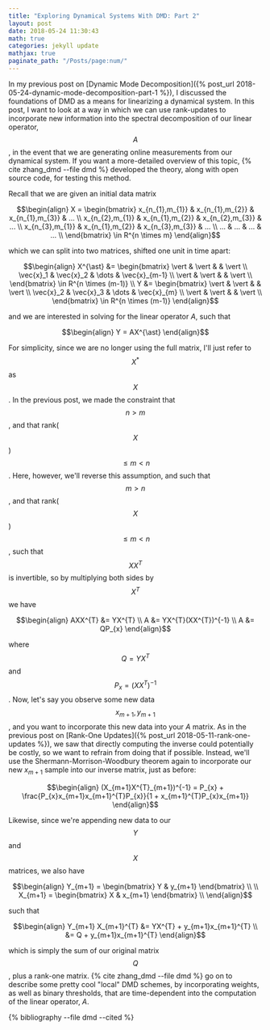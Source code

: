 ```yaml
---
title: "Exploring Dynamical Systems With DMD: Part 2"
layout: post
date: 2018-05-24 11:30:43
math: true
categories: jekyll update
mathjax: true
paginate_path: "/Posts/page:num/"
---
```


In my previous post on [Dynamic Mode Decomposition]({% post_url 2018-05-24-dynamic-mode-decomposition-part-1 %}), I discussed the foundations of DMD as a means for linearizing a dynamical system.  In this post, I want to look at a way in which we can use rank-updates to incorporate new information into the spectral decomposition of our linear operator, $$A$$, in the event that we are generating online measurements from our dynamical system.  If you want a more-detailed overview of this topic, {% cite zhang_dmd --file dmd %} developed the theory, along with open source code, for testing this method.

Recall that we are given an initial data matrix

$$\begin{align}
X = \begin{bmatrix}
x_{n_{1},m_{1}} & x_{n_{1},m_{2}} & x_{n_{1},m_{3}} & ... \\
x_{n_{2},m_{1}} & x_{n_{1},m_{2}} & x_{n_{2},m_{3}} & ... \\
x_{n_{3},m_{1}} & x_{n_{1},m_{2}} & x_{n_{3},m_{3}} & ... \\
... & ... & ... & ... \\
\end{bmatrix}
\in R^{n \times m}
\end{align}$$

which we can split into two matrices, shifted one unit in time apart:

$$\begin{align}
X^{\ast} &=
\begin{bmatrix}
\vert & \vert & & \vert \\
\vec{x}_1 & \vec{x}_2  & \dots & \vec{x}_{m-1}  \\
\vert & \vert & & \vert \\
\end{bmatrix} \in R^{n \times (m-1)} \\
Y &= \begin{bmatrix}
\vert & \vert & & \vert \\
\vec{x}_2 & \vec{x}_3  & \dots & \vec{x}_{m}  \\
\vert & \vert & & \vert \\
\end{bmatrix} \in R^{n \times (m-1)}
\end{align}$$

and we are interested in solving for the linear operator $A$, such that

$$\begin{align}
Y = AX^{\ast}
\end{align}$$

For simplicity, since we are no longer using the full matrix, I'll just refer to $$X^{\ast}$$ as $$X$$.  In the previous post, we made the constraint that $$n > m$$, and that rank($$X$$) $$\leq m < n$$.  Here, however, we'll reverse this assumption, and such that $$m > n$$, and that rank($$X$$) $$\leq m < n$$, such that $$XX^{T}$$ is invertible, so by multiplying both sides by $$X^{T}$$ we have

$$\begin{align}
AXX^{T} &= YX^{T} \\
A &= YX^{T}(XX^{T})^{-1} \\
A &= QP_{x}
\end{align}$$

where $$Q = YX^{T}$$ and $$P_{x} = (XX^{T})^{-1}$$.  Now, let's say you observe some new data $$x_{m+1}, y_{m+1}$$, and you want to incorporate this new data into your $A$ matrix.  As in the previous post on [Rank-One Updates]({% post_url 2018-05-11-rank-one-updates %}), we saw that directly computing the inverse could potentially be costly, so we want to refrain from doing that if possible.  Instead, we'll use the Shermann-Morrison-Woodbury theorem again to incorporate our new $x_{m+1}$ sample into our inverse matrix, just as before:

$$\begin{align}
(X_{m+1}X^{T}_{m+1})^{-1} = P_{x} + \frac{P_{x}x_{m+1}x_{m+1}^{T}P_{x}}{1 + x_{m+1}^{T}P_{x}x_{m+1}}
\end{align}$$

Likewise, since we're appending new data to our $$Y$$ and $$X$$ matrices, we also have

$$\begin{align}
Y_{m+1} = \begin{bmatrix}
Y & y_{m+1} \end{bmatrix} \\ \\
X_{m+1} = \begin{bmatrix}
X & x_{m+1} \end{bmatrix} \\
\end{align}$$

such that

$$\begin{align}
Y_{m+1} X_{m+1}^{T} &= YX^{T} + y_{m+1}x_{m+1}^{T} \\
&= Q + y_{m+1}x_{m+1}^{T}
\end{align}$$

which is simply the sum of our original matrix $$Q$$, plus a rank-one matrix.  {% cite zhang_dmd --file dmd %} go on to describe some pretty cool "local" DMD schemes, by incorporating weights, as well as binary thresholds, that are time-dependent into the computation of the linear operator, $A$.


{% bibliography --file dmd --cited %}
